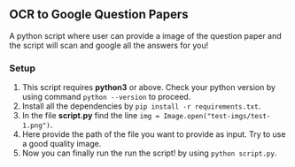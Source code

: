 ## OCR to Google Question Papers

A python script where user can provide a image of the question paper and the script will scan and google all the answers for you!

### Setup
1. This script requires **python3** or above. Check your python version by using command ```python --version``` to proceed.
2. Install all the dependencies by ```pip install -r requirements.txt```.
3. In the file **script.py** find the line ```img = Image.open("test-imgs/test-1.png")```. 
4. Here provide the path of the file you want to provide as input. Try to use a good quality image.
5. Now you can finally run the run the script! by using ```python script.py```.



